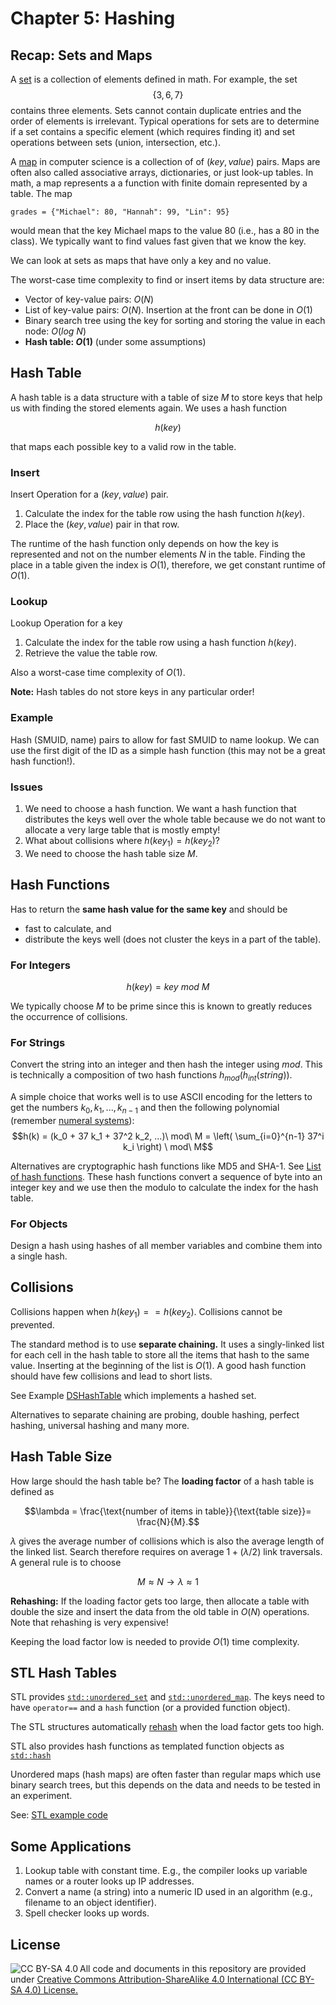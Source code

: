 # Chapter 5: Hashing

## Recap: Sets and Maps

A [set](https://en.wikipedia.org/wiki/Set_(mathematics)) is a collection of elements defined in math. For example,
the set 
$$\{3, 6, 7\}$$ 
contains three elements. Sets cannot contain duplicate entries and the order of elements is irrelevant. Typical operations for sets are to determine if a set contains a specific element (which requires finding it) and set operations between sets (union, intersection, etc.).

A [map](https://en.wikipedia.org/wiki/Associative_array) in computer science is a collection of of $(key, value)$ pairs. Maps are often also called associative arrays, dictionaries,
or just look-up tables. In math, a map represents a a function with finite domain represented by a table. 
The map 

`grades = {"Michael": 80, "Hannah": 99, "Lin": 95}` 

would mean that the key Michael maps to the value 80 
(i.e., has a 80 in the class). We typically want to find values fast given that we know the key. 

We can look at sets as maps that have only a key and no value. 

The worst-case time complexity to find or insert items by data structure are:

* Vector of key-value pairs: $O(N)$
* List of key-value pairs: $O(N)$. Insertion at the front can be done in $O(1)$
* Binary search tree using the key for sorting and storing the value in each node: $O(log\ N)$
* **Hash table: $O(1)$** (under some assumptions)

## Hash Table

A hash table is a data structure with a table of size $M$ to store keys that help us with finding the stored elements again. We uses a hash function

$$h(key)$$

that maps each possible key to a valid row in the table. 


### Insert
Insert Operation for a $(key, value)$ pair.

1. Calculate the index for the table row using the hash function $h(key)$.
2. Place the $(key, value)$ pair in that row.

The runtime of the hash function only depends on how the key is represented and not on the number elements $N$ in the table. 
Finding the place in a table given the index is $O(1)$, therefore, we get constant runtime of $O(1)$.


### Lookup
Lookup Operation for a key
1. Calculate the index for the table row using a hash function $h(key)$.
2. Retrieve the value the table row.

Also a worst-case time complexity of $O(1)$.


**Note:** Hash tables do not store keys in any particular order! 

### Example
Hash (SMUID, name) pairs to allow for fast SMUID to name lookup. We can use the first digit of the ID as a simple hash function (this may not be a great hash function!).


### Issues

1. We need to choose a hash function. We want a hash function that distributes the keys well over the whole table because we do not want to allocate a very large table that is mostly empty!
2. What about collisions where $h(key_1) = h(key_2)$?
3. We need to choose the hash table size $M$.

## Hash Functions

Has to return the **same hash value for the same key** and should be
* fast to calculate, and
* distribute the keys well (does not cluster the keys in a part of the table).


### For Integers
$$h(key) = key\ mod\ M$$ 

We typically choose $M$ to be prime since this is known to greatly reduces the occurrence of collisions.

### For Strings

Convert the string into an integer and then hash the integer using $mod$. This is technically a composition of two hash functions $h_{mod}(h_{int}(string))$.

A simple choice that works well is to use ASCII encoding for the letters to get the numbers $k_0, k_1, ..., k_{n-1}$ and then the following polynomial (remember [numeral systems](https://en.wikipedia.org/wiki/Numeral_system)):
$$h(k) = (k_0 + 37 k_1 + 37^2 k_2, ...)\ mod\ M = \left( \sum_{i=0}^{n-1} 37^i k_i \right) \ mod\ M$$  

Alternatives are cryptographic hash functions like MD5 and SHA-1. See [List of hash functions](https://en.wikipedia.org/wiki/List_of_hash_functions). These hash functions convert a sequence of byte into an integer key and we use then the modulo to 
calculate the index for the hash table. 

### For Objects

Design a hash using hashes of all member variables and combine them into a single hash.


## Collisions

Collisions happen when $h(key_1) == h(key_2)$. Collisions cannot be prevented.

The standard method is to use **separate chaining.** It uses a singly-linked list for each cell in the hash table to store all
the items that hash to the same value. Inserting at the beginning of the list is $O(1)$. A good hash function should 
have few collisions and lead to short lists.

See Example [DSHashTable](DSHashTable) which implements a hashed set.

Alternatives to separate chaining are probing, double hashing, perfect hashing, universal hashing and many more.

## Hash Table Size

How large should the hash table be? The **loading factor** of a hash table is defined as

$$\lambda = \frac{\text{number of items in table}}{\text{table size}}= \frac{N}{M}.$$

$\lambda$ gives the average number of collisions which is also the average length of the linked list. 
Search therefore requires on average $1 + (\lambda / 2)$ link traversals. A general rule is to choose 

$$M \approx N \rightarrow \lambda \approx 1$$

**Rehashing:** If the loading factor gets too large, then allocate a table with double the size and insert the data from the old table in $O(N)$ operations. Note that rehashing is very expensive!

Keeping the load factor low is needed to provide $O(1)$ time complexity. 


## STL Hash Tables

STL provides [`std::unordered_set`](https://cplusplus.com/reference/unordered_set/unordered_set/) and [`std::unordered_map`](https://cplusplus.com/reference/unordered_map/unordered_map/). The keys need to have `operator==` and a `hash` function (or a provided function object).

The STL structures automatically [rehash](https://cplusplus.com/reference/unordered_set/unordered_set/rehash/) when the load factor gets too high.

STL also provides hash functions as templated function objects as [`std::hash`](https://en.cppreference.com/w/cpp/utility/hash)

Unordered maps (hash maps) are often faster than regular maps which use binary search trees, 
but this depends on the data and needs to be tested in an experiment.

See: [STL example code](STL)

## Some Applications

1. Lookup table with constant time. E.g., the compiler looks up variable names or a router looks up IP addresses.
2. Convert a name (a string) into a numeric ID used in an algorithm (e.g., filename to an object identifier).
3. Spell checker looks up words.


## License

<img src="https://licensebuttons.net/l/by-sa/3.0/88x31.png" alt="CC BY-SA 4.0" align="left">

All code and documents in this repository are provided under [Creative Commons Attribution-ShareAlike 4.0 International (CC BY-SA 4.0) License.](https://creativecommons.org/licenses/by-sa/4.0/)